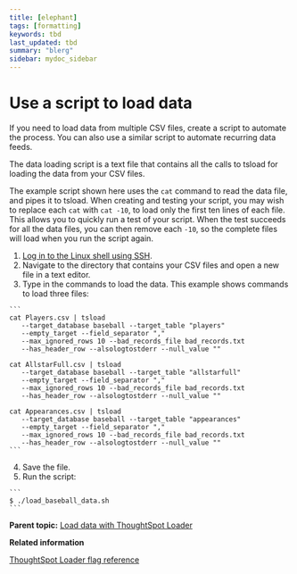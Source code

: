 ```yaml
---
title: [elephant]
tags: [formatting]
keywords: tbd
last_updated: tbd
summary: "blerg"
sidebar: mydoc_sidebar
---
```

# Use a script to load data

If you need to load data from multiple CSV files, create a script to automate the process. You can also use a similar script to automate recurring data feeds.

The data loading script is a text file that contains all the calls to tsload for loading the data from your CSV files.

The example script shown here uses the `cat` command to read the data file, and pipes it to tsload. When creating and testing your script, you may wish to replace each `cat` with `cat -10`, to load only the first ten lines of each file. This allows you to quickly run a test of your script. When the test succeeds for all the data files, you can then remove each `-10`, so the complete files will load when you run the script again.

1.   [Log in to the Linux shell using SSH](../setup/login_console.html#). 
2.   Navigate to the directory that contains your CSV files and open a new file in a text editor. 
3.   Type in the commands to load the data. This example shows commands to load three files: 

    ```
    cat Players.csv | tsload 
       --target_database baseball --target_table "players" 
       --empty_target --field_separator "," 
       --max_ignored_rows 10 --bad_records_file bad_records.txt
       --has_header_row --alsologtostderr --null_value ""
    
    cat AllstarFull.csv | tsload 
       --target_database baseball --target_table "allstarfull" 
       --empty_target --field_separator "," 
       --max_ignored_rows 10 --bad_records_file bad_records.txt 
       --has_header_row --alsologtostderr --null_value ""
    
    cat Appearances.csv | tsload 
       --target_database baseball --target_table "appearances" 
       --empty_target --field_separator "," 
       --max_ignored_rows 10 --bad_records_file bad_records.txt 
       --has_header_row --alsologtostderr --null_value ""
    ```

4.   Save the file. 
5.   Run the script: 

    ```
    $ ./load_baseball_data.sh
    ```


**Parent topic:** [Load data with ThoughtSpot Loader](../../admin/loading/load_with_data_importer.html)

**Related information**  


[ThoughtSpot Loader flag reference](../reference/data_importer_ref.html#)

